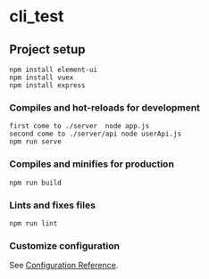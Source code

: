 # cli_test

## Project setup
```
npm install element-ui
npm install vuex
npm install express
```

### Compiles and hot-reloads for development
```
first come to ./server  node app.js
second come to ./server/api node userApi.js
npm run serve 
```

### Compiles and minifies for production
```
npm run build
```

### Lints and fixes files
```
npm run lint
```

### Customize configuration
See [Configuration Reference](https://cli.vuejs.org/config/).
